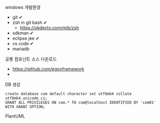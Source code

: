 windows 개발환경
- git ✔
- zsh in git bash ✔
	- https://okdevtv.com/mib/zsh
- sdkman ✔
- eclipse jee ✔
- vs code ✔
- mariadb 

공통 컴포넌트 소스 다운로드
- https://github.com/egovframework
- 


DB 생성
```
create database com default character set utf8mb4 collate utf8mb4_unicode_ci;
GRANT ALL PRIVILEGES ON com.* TO com@localhost IDENTIFIED BY 'com01' WITH GRANT OPTION;
```


PlantUML
